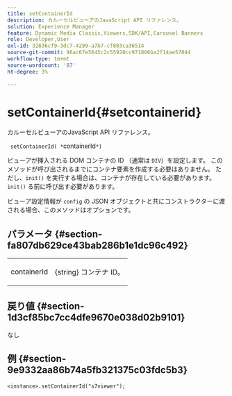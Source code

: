 ```yaml
---
title: setContainerId
description: カルーセルビューアのJavaScript API リファレンス。
solution: Experience Manager
feature: Dynamic Media Classic,Viewers,SDK/API,Carousel Banners
role: Developer,User
exl-id: 32636cf9-3dc7-4299-a7b7-cf803ca36514
source-git-commit: 96ac67e5645c2c55920cc971806ba2f14ae57044
workflow-type: tm+mt
source-wordcount: '87'
ht-degree: 3%

---
```


# setContainerId{#setcontainerid}

カルーセルビューアのJavaScript API リファレンス。

` setContainerId( *`containerId`*)`

ビューアが挿入される DOM コンテナの ID （通常は `DIV`）を設定します。 このメソッドが呼び出されるまでにコンテナ要素を作成する必要はありません。 ただし、`init()` を実行する場合は、コンテナが存在している必要があります。 `init()` る前に呼び出す必要があります。

ビューア設定情報が `config` の JSON オブジェクトと共にコンストラクターに渡される場合、このメソッドはオプションです。

## パラメータ {#section-fa807db629ce43bab286b1e1dc96c492}

<table id="table_896DFF34A68A403DB93A6D597461A573"> 
 <tbody> 
  <tr> 
   <td colname="col1"> <p> <span class="codeph"> <span class="varname"> containerId </span> </span> </p> </td> 
   <td colname="col2"> <p> <span class="codeph"> {string} コンテナ </span>ID。 </p> </td> 
  </tr> 
 </tbody> 
</table>

## 戻り値 {#section-1d3cf85bc7cc4dfe9670e038d02b9101}

なし

## 例 {#section-9e9332aa86b74a5fb321375c03fdc5b3}

```
<instance>.setContainerId("s7viewer");
```
